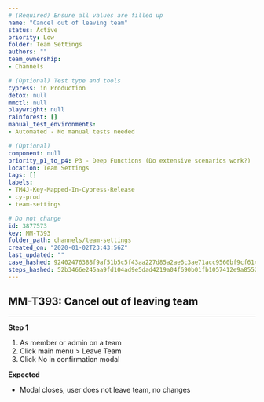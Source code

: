 ```yaml
---
# (Required) Ensure all values are filled up
name: "Cancel out of leaving team"
status: Active
priority: Low
folder: Team Settings
authors: ""
team_ownership: 
- Channels

# (Optional) Test type and tools
cypress: in Production
detox: null
mmctl: null
playwright: null
rainforest: []
manual_test_environments: 
- Automated - No manual tests needed

# (Optional)
component: null
priority_p1_to_p4: P3 - Deep Functions (Do extensive scenarios work?)
location: Team Settings
tags: []
labels: 
- TM4J-Key-Mapped-In-Cypress-Release
- cy-prod
- team-settings

# Do not change
id: 3877573
key: MM-T393
folder_path: channels/team-settings
created_on: "2020-01-02T23:43:56Z"
last_updated: ""
case_hashed: 92402476388f9af51b5c5f43aa227d85a2ae6c3ae71acc9560bf9cf61421e84042c8c9d0a7a2bd9182152e76e7510ab3
steps_hashed: 52b3466e245aa9fd104ad9e5dad4219a04f690b01fb1057412e9a85527cc94ecc0c7b4aab2a163a8503c0f2acfb442e3
---
```


## MM-T393: Cancel out of leaving team

---

**Step 1**

1. As member or admin on a team
2. Click main menu > Leave Team
3. Click No in confirmation modal

**Expected**

- Modal closes, user does not leave team, no changes
